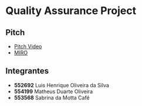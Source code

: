 # Quality Assurance Project

## Pitch
- [Pitch Video](https://www.youtube.com/watch?v=8bzh6oU2oPI)
- [MIRO](https://miro.com/app/board/uXjVLHL8-v4=/)

## Integrantes
- **552692** Luis Henrique Oliveira da Silva
- **554199** Matheus Duarte Oliveira
- **553568** Sabrina da Motta Café
